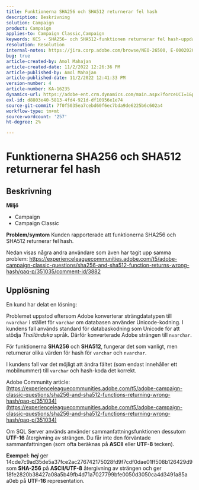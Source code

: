 ```yaml
---
title: Funktionerna SHA256 och SHA512 returnerar fel hash
description: Beskrivning
solution: Campaign
product: Campaign
applies-to: Campaign Classic,Campaign
keywords: KCS - SHA256- och SHA512-funktionen returnerar fel hash-uppdatering 2
resolution: Resolution
internal-notes: https://jira.corp.adobe.com/browse/NEO-26500, E-000202021, E-000148142
bug: true
article-created-by: Amol Mahajan
article-created-date: 11/2/2022 12:26:36 PM
article-published-by: Amol Mahajan
article-published-date: 11/2/2022 12:41:33 PM
version-number: 4
article-number: KA-16235
dynamics-url: https://adobe-ent.crm.dynamics.com/main.aspx?forceUCI=1&pagetype=entityrecord&etn=knowledgearticle&id=537cf695-a95a-ed11-9561-6045bd006a22
exl-id: d8803e40-5813-4fd4-921d-df10956e1e74
source-git-commit: 7f0f5035ea7cebd60f6ec7bda9de6225b6c602a4
workflow-type: tm+mt
source-wordcount: '257'
ht-degree: 2%

---
```


# Funktionerna SHA256 och SHA512 returnerar fel hash

## Beskrivning

<b>Miljö</b>
- Campaign
- Campaign Classic

<b>Problem/symtom</b>
Kunden rapporterade att funktionerna SHA256 och SHA512 returnerar fel hash.

Nedan visas några andra användare som även har tagit upp samma problem: https://experienceleaguecommunities.adobe.com/t5/adobe-campaign-classic-questions/sha256-and-sha512-function-returns-wrong-hash/qaq-p/351035/comment-id/3882


## Upplösning


En kund har delat en lösning:

Problemet uppstod eftersom Adobe konverterar strängdatatypen till `nvarchar` i stället för `varchar` om databasen använder Unicode-kodning. I kundens fall används standard för databaskodning som Unicode för att stödja *Thailändska* språk. Därför konverterade Adobe strängen till `nvarchar`.

För funktionerna <b>SHA256</b> och <b>SHA512</b>, fungerar det som vanligt, men returnerar olika värden för hash för `varchar` och `nvarchar`.

I kundens fall var det möjligt att ändra fältet (som endast innehåller ett mobilnummer) till `varchar` och hash-koda det korrekt.

Adobe Community article:
[https://experienceleaguecommunities.adobe.com/t5/adobe-campaign-classic-questions/sha256-and-sha512-functions-returning-wrong-hash/qaq-p/351034](https://experienceleaguecommunities.adobe.com/t5/adobe-campaign-classic-questions/sha256-and-sha512-functions-returning-wrong-hash/qaq-p/351034)

Om SQL Server används använder sammanfattningsfunktionen dessutom <b>UTF-16</b> återgivning av strängen. Du får inte den förväntade sammanfattningen (som ofta beräknas på <b>ASCII</b> eller <b>UTF-8</b> tecken).

<b>Exempel: *hej</b>* ger 14cde7c9ad35de5a37fce2ac276742175028fd9f7cdf0dae01ff508b126429d9 som <b>SHA-256</b> på <b>ASCII/UTF-8</b> återgivning av strängen och ger 18fe2820b38427a08a5b49fb4d71a7027799bfe0050d3050ca4d3491a85a a0eb på <b>UTF-16</b> representation.
